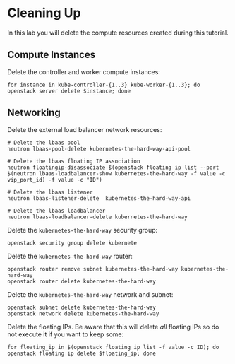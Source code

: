 # Cleaning Up

In this lab you will delete the compute resources created during this tutorial.

## Compute Instances

Delete the controller and worker compute instances:

```
for instance in kube-controller-{1..3} kube-worker-{1..3}; do openstack server delete $instance; done
```

## Networking

Delete the external load balancer network resources:

```
# Delete the lbaas pool
neutron lbaas-pool-delete kubernetes-the-hard-way-api-pool

# Delete the lbaas floating IP association
neutron floatingip-disassociate $(openstack floating ip list --port $(neutron lbaas-loadbalancer-show kubernetes-the-hard-way -f value -c vip_port_id) -f value -c "ID")

# Delete the lbaas listener
neutron lbaas-listener-delete  kubernetes-the-hard-way-api

# Delete the lbaas loadbalancer
neutron lbaas-loadbalancer-delete kubernetes-the-hard-way
```

Delete the `kubernetes-the-hard-way` security group:

```
openstack security group delete kubernete
```

Delete the `kubernetes-the-hard-way` router:

```
openstack router remove subnet kubernetes-the-hard-way kubernetes-the-hard-way
openstack router delete kubernetes-the-hard-way
```

Delete the `kubernetes-the-hard-way` network and subnet:

```
openstack subnet delete kubernetes-the-hard-way
openstack network delete kubernetes-the-hard-way
```

Delete the floating IPs. Be aware that this will delete _all_ floating IPs so do not execute it if you want to keep some:

```
for floating_ip in $(openstack floating ip list -f value -c ID); do openstack floating ip delete $floating_ip; done
```
